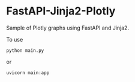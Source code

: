 # FastAPI-Jinja2-Plotly

Sample of Plotly graphs using FastAPI and Jinja2.

To use

```
python main.py
```
or
```
uvicorn main:app
```
